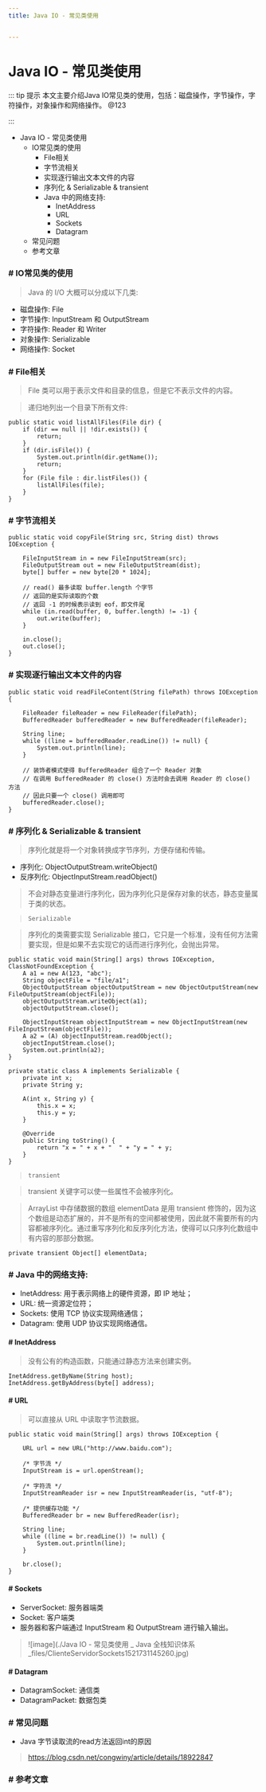 ```yaml
---
title: Java IO - 常见类使用


---
```


# Java IO - 常见类使用

::: tip 提示
本文主要介绍Java IO常见类的使用，包括：磁盘操作，字节操作，字符操作，对象操作和网络操作。 @123

:::


*   Java IO - 常见类使用
    *   IO常见类的使用
        *   File相关
        *   字节流相关
        *   实现逐行输出文本文件的内容
        *   序列化 & Serializable & transient
        *   Java 中的网络支持:
            *   InetAddress
            *   URL
            *   Sockets
            *   Datagram
    *   常见问题
    *   参考文章

### # IO常见类的使用

> Java 的 I/O 大概可以分成以下几类:

*   磁盘操作: File
*   字节操作: InputStream 和 OutputStream
*   字符操作: Reader 和 Writer
*   对象操作: Serializable
*   网络操作: Socket

### # File相关

> File 类可以用于表示文件和目录的信息，但是它不表示文件的内容。

> 递归地列出一个目录下所有文件:

```
public static void listAllFiles(File dir) {
    if (dir == null || !dir.exists()) {
        return;
    }
    if (dir.isFile()) {
        System.out.println(dir.getName());
        return;
    }
    for (File file : dir.listFiles()) {
        listAllFiles(file);
    }
}
```

### # 字节流相关

```
public static void copyFile(String src, String dist) throws IOException {

    FileInputStream in = new FileInputStream(src);
    FileOutputStream out = new FileOutputStream(dist);
    byte[] buffer = new byte[20 * 1024];

    // read() 最多读取 buffer.length 个字节
    // 返回的是实际读取的个数
    // 返回 -1 的时候表示读到 eof，即文件尾
    while (in.read(buffer, 0, buffer.length) != -1) {
        out.write(buffer);
    }

    in.close();
    out.close();
}
```

### # 实现逐行输出文本文件的内容

```
public static void readFileContent(String filePath) throws IOException {

    FileReader fileReader = new FileReader(filePath);
    BufferedReader bufferedReader = new BufferedReader(fileReader);

    String line;
    while ((line = bufferedReader.readLine()) != null) {
        System.out.println(line);
    }

    // 装饰者模式使得 BufferedReader 组合了一个 Reader 对象
    // 在调用 BufferedReader 的 close() 方法时会去调用 Reader 的 close() 方法
    // 因此只要一个 close() 调用即可
    bufferedReader.close();
}
```

### # 序列化 & Serializable & transient

> 序列化就是将一个对象转换成字节序列，方便存储和传输。

*   序列化: ObjectOutputStream.writeObject()
*   反序列化: ObjectInputStream.readObject()

> 不会对静态变量进行序列化，因为序列化只是保存对象的状态，静态变量属于类的状态。

> `Serializable`

> 序列化的类需要实现 Serializable 接口，它只是一个标准，没有任何方法需要实现，但是如果不去实现它的话而进行序列化，会抛出异常。

```
public static void main(String[] args) throws IOException, ClassNotFoundException {
    A a1 = new A(123, "abc");
    String objectFile = "file/a1";
    ObjectOutputStream objectOutputStream = new ObjectOutputStream(new FileOutputStream(objectFile));
    objectOutputStream.writeObject(a1);
    objectOutputStream.close();

    ObjectInputStream objectInputStream = new ObjectInputStream(new FileInputStream(objectFile));
    A a2 = (A) objectInputStream.readObject();
    objectInputStream.close();
    System.out.println(a2);
}

private static class A implements Serializable {
    private int x;
    private String y;

    A(int x, String y) {
        this.x = x;
        this.y = y;
    }

    @Override
    public String toString() {
        return "x = " + x + "  " + "y = " + y;
    }
}
```

> `transient`

> transient 关键字可以使一些属性不会被序列化。

> ArrayList 中存储数据的数组 elementData 是用 transient 修饰的，因为这个数组是动态扩展的，并不是所有的空间都被使用，因此就不需要所有的内容都被序列化。通过重写序列化和反序列化方法，使得可以只序列化数组中有内容的那部分数据。

```
private transient Object[] elementData;
```

### # Java 中的网络支持:

*   InetAddress: 用于表示网络上的硬件资源，即 IP 地址；
*   URL: 统一资源定位符；
*   Sockets: 使用 TCP 协议实现网络通信；
*   Datagram: 使用 UDP 协议实现网络通信。

#### # InetAddress

> 没有公有的构造函数，只能通过静态方法来创建实例。

```
InetAddress.getByName(String host);
InetAddress.getByAddress(byte[] address);
```

#### # URL

> 可以直接从 URL 中读取字节流数据。

```
public static void main(String[] args) throws IOException {

    URL url = new URL("http://www.baidu.com");

    /* 字节流 */
    InputStream is = url.openStream();

    /* 字符流 */
    InputStreamReader isr = new InputStreamReader(is, "utf-8");

    /* 提供缓存功能 */
    BufferedReader br = new BufferedReader(isr);

    String line;
    while ((line = br.readLine()) != null) {
        System.out.println(line);
    }

    br.close();
}
```

#### # Sockets

*   ServerSocket: 服务器端类
*   Socket: 客户端类
*   服务器和客户端通过 InputStream 和 OutputStream 进行输入输出。

> ![image](./Java IO - 常见类使用 _ Java 全栈知识体系_files/ClienteServidorSockets1521731145260.jpg)

#### # Datagram

*   DatagramSocket: 通信类
*   DatagramPacket: 数据包类

### # 常见问题

*   Java 字节读取流的read方法返回int的原因

> https://blog.csdn.net/congwiny/article/details/18922847

### # 参考文章
